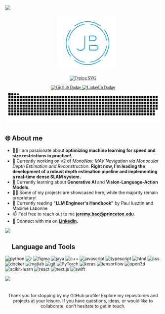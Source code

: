 <!--Jeremy Bao's Profile Page-->

<div style="font-family:Garamond">
  <!-- Header text -->
  <img src="https://user-images.githubusercontent.com/73097560/115834477-dbab4500-a447-11eb-908a-139a6edaec5c.gif">
  <div id="user-content-toc">
  <ul align="center">
     <img  src="assets/logo.png" alt="logo" width="190" />
  </ul>
  </div>
  
  <!-- Typing svg -->
  <p align="center">
    <a href="https://git.io/typing-svg"><img src="https://readme-typing-svg.demolab.com?font=Fira+Code&weight=300&size=50&duration=3000&pause=200&center=true&vCenter=true&width=2000&lines=-+Hi+-;-+I'm+Jeremy+Bao+-;-+Software+Engineer+-;-+Interested+in+-;-+Foundation+Models+and+Autonomous+Robotic+Systems+-" alt="Typing SVG" /></a>
  </p>

  <!-- Badges  -->
  <div id="badges" align="center">
  <a href="https://github.com/jere-mybao">
      <img src="https://img.shields.io/badge/GitHub-100000?style=for-the-badge&logo=github&logoColor=white" alt="GitHub Badge"/>
   </a>
    
  </a>
  <a href="https://www.linkedin.com/in/jeremy-bao/">
    <img src="https://img.shields.io/badge/LinkedIn-blue?style=for-the-badge&logo=linkedin&logoColor=white" alt="LinkedIn Badge"/>
  </a>
    
  </div>

  <!-- Snake svg  -->
  <div align="center">
    <img  src="assets/grid-snake.svg" alt="snake" />
  </div>
  
           
</div>

<!-- General Information -->
   ## 🌐 **About me**
   - 👩‍💻 I am passionate about **optimizing machine learning for speed and size restrictions in practice!.**
   - 🔭 Currently working on v2 of *MonoNav: MAV Navigation via Monocular Depth Estimation and Reconstruction*. **Right now, I'm leading the development of a robust depth estimation pipeline and implementing a real-time dense SLAM system.**
   - 🌱 Currently learning about **Generative AI** and **Vision-Language-Action Models**.
   - 👨‍💻 Some of my projects are showcased here, while the majority remain proprietary!
   - 📖 Currently reading **"LLM Engineer's Handbook"** by Paul Iusztin and Maxime Labonne
   - 📫 Feel free to reach out to me  **jeremy.bao@princeton.edu**.
   - 👥 Connect with me on **[LinkedIn](https://www.linkedin.com/in/jeremy-bao/).**

 <img src="https://user-images.githubusercontent.com/73097560/115834477-dbab4500-a447-11eb-908a-139a6edaec5c.gif">

<!-- Languages and Tools -->
   ## <img src="https://media2.giphy.com/media/QssGEmpkyEOhBCb7e1/giphy.gif?cid=ecf05e47a0n3gi1bfqntqmob8g9aid1oyj2wr3ds3mg700bl&rid=giphy.gif" width ="30" style = "margin-bottom: -40px"><b>&nbsp;Language and Tools</b>
   <div>

  ![python](https://img.shields.io/badge/-python-000?&style=for-the-badge&logo=python)
  ![r](https://img.shields.io/badge/-r-000?&style=for-the-badge&logo=rstudio)
  ![figma](https://img.shields.io/badge/-figma-000?&style=for-the-badge&logo=figma)
  ![java](https://img.shields.io/badge/-java-000?&style=for-the-badge&logo=java)
  ![c++](https://img.shields.io/badge/-c++-000?&style=for-the-badge&logo=cplusplus)
  ![javascript](https://img.shields.io/badge/-javascript-000?&style=for-the-badge&logo=javascript)
  ![typescript](https://img.shields.io/badge/-typescript-000?&style=for-the-badge&logo=typescript)
  ![html](https://img.shields.io/badge/-html5-000?&style=for-the-badge&logo=html5)
  ![css](https://img.shields.io/badge/-css3-000?&style=for-the-badge&logo=css3)
  ![docker](https://img.shields.io/badge/-docker-000?&style=for-the-badge&logo=docker)
  ![matlab](https://img.shields.io/badge/-matlab-000?&style=for-the-badge&logo=mathworks)
  ![git](https://img.shields.io/badge/-git-000?&style=for-the-badge&logo=git)
  ![PyTorch](https://img.shields.io/badge/-PyTorch-000?&style=for-the-badge&logo=pytorch)
  ![keras](https://img.shields.io/badge/-keras-000?&style=for-the-badge&logo=keras)
  ![tensorflow](https://img.shields.io/badge/-tensorflow-000?&style=for-the-badge&logo=tensorflow)
  ![open3d](https://img.shields.io/badge/-open3d-000?&style=for-the-badge&logo=open3d)
  ![scikit-learn](https://img.shields.io/badge/-scikit--learn-000?&style=for-the-badge&logo=scikit-learn)
  ![react](https://img.shields.io/badge/-react-000?&style=for-the-badge&logo=react)
  ![next.js](https://img.shields.io/badge/-next.js-000?&style=for-the-badge&logo=next.js)
  ![swift](https://img.shields.io/badge/-swift-000?&style=for-the-badge&logo=swift)

<img src="https://user-images.githubusercontent.com/73097560/115834477-dbab4500-a447-11eb-908a-139a6edaec5c.gif">

 <!--end message -->

   <div align="center">
   <p style="font-size: 35px"> 
   </p>
      Thank you for stopping by my GitHub profile! Explore my repositories and projects at your leisure. If you have questions, ideas, or would like to collaborate, don’t hesitate to get in touch.<p>    
   </p>
